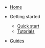 - [Home](/)
- Getting started
  - [Quick start](getting-started/quickstart.md)
  - [Tutorials](getting-started/tutorials.md)

- [Guides](guides/README.md)
